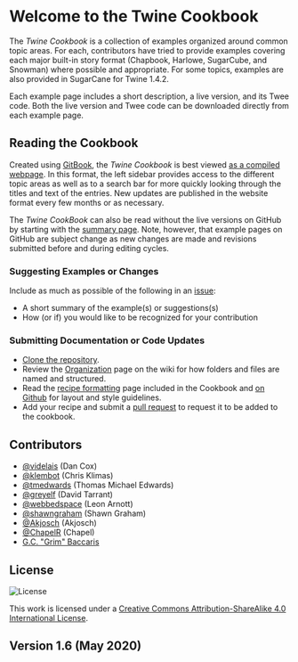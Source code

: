# Welcome to the Twine Cookbook

The *Twine Cookbook* is a collection of examples organized around common topic areas. For each, contributors have tried to provide examples covering each major built-in story format (Chapbook, Harlowe, SugarCube, and Snowman) where possible and appropriate. For some topics, examples are also provided in SugarCane for Twine 1.4.2.

Each example page includes a short description, a live version, and its Twee code. Both the live version and Twee code can be downloaded directly from each example page.

## Reading the Cookbook

Created using [GitBook](https://www.gitbook.com/), the *Twine Cookbook* is best viewed [as a compiled webpage](https://twinery.org/cookbook/). In this format, the left sidebar provides access to the different topic areas as well as to a search bar for more quickly looking through the titles and text of the entries. New updates are published in the website format every few months or as necessary.

The *Twine CookBook* can also be read without the live versions on GitHub by starting with the [summary page](https://github.com/iftechfoundation/twine-cookbook/blob/master/Summary.md). Note, however, that example pages on GitHub are subject change as new changes are made and revisions submitted before and during editing cycles.

### Suggesting Examples or Changes

Include as much as possible of the following in an [issue](https://github.com/iftechfoundation/twine-cookbook/issues):

* A short summary of the example(s) or suggestions(s)
* How (or if) you would like to be recognized for your contribution

### Submitting Documentation or Code Updates

* [Clone the repository](https://help.github.com/articles/cloning-a-repository/).
* Review the [Organization](https://github.com/iftechfoundation/twine-cookbook/wiki/Organization) page on the wiki for how folders and files are named and structured.
* Read the [recipe formatting](formatting.md) page included in the Cookbook and [on Github](https://github.com/iftechfoundation/twine-cookbook/blob/master/formatting.md) for layout and style guidelines.
* Add your recipe and submit a [pull request](https://github.com/iftechfoundation/twine-cookbook/pulls) to request it to be added to the cookbook.

## Contributors

* [@videlais](https://github.com/videlais) (Dan Cox)
* [@klembot](https://github.com/klembot) (Chris Klimas)
* [@tmedwards](https://github.com/tmedwards) (Thomas Michael Edwards)
* [@greyelf](https://github.com/greyelf) (David Tarrant)
* [@webbedspace](https://github.com/webbedspace) (Leon Arnott)
* [@shawngraham](https://github.com/shawngraham) (Shawn Graham)
* [@Akjosch](https://github.com/Akjosch) (Akjosch)
* [@ChapelR](https://github.com/ChapelR) (Chapel)
* [G.C. "Grim" Baccaris](https://grimoirtua.itch.io)

## License

![License](https://i.creativecommons.org/l/by-sa/4.0/88x31.png)

This work is licensed under a [Creative Commons Attribution-ShareAlike 4.0 International License](http://creativecommons.org/licenses/by-sa/4.0/).

## Version 1.6 (May 2020)

